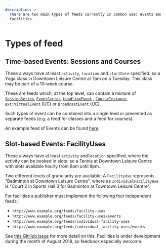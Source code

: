 ```yaml
---
description: >-
  There are two main types of feeds currently in common use: events and
  facilities.
---
```


# Types of feed

## Time-based Events: Sessions and Courses

These always have at least `activity`, `location` and `startDate` specified: so a Yoga class in Downtown Leisure Centre at 7pm on a Tuesday. This class may be part of a 10-week course.

These are feeds which, at the top level, can contain a mixture of [`SessionSeries`](https://www.openactive.io/modelling-opportunity-data/EditorsDraft/#regular-sessions-sessionseries-and-scheduledsession-), [`EventSeries`](https://www.openactive.io/modelling-opportunity-data/EditorsDraft/#grouping-together-events-eventseries-), [`HeadlineEvent`](https://www.openactive.io/modelling-opportunity-data/EditorsDraft/#headline-events-headlineevent-) , [`CourseInstance`](https://www.openactive.io/modelling-opportunity-data/EditorsDraft/#courses-courseinstance-), [`ext:VirtualEvent`](https://github.com/openactive/modelling-opportunity-data/issues/71) \([UC](https://github.com/openactive/modelling-opportunity-data/issues/71)\) or [`BroadcastEvent`](https://schema.org/BroadcastEvent) \([UC](https://github.com/openactive/modelling-opportunity-data/issues/71)\).

Such types of event can be combined into a single feed or presented as separate feeds \(e.g. a feed for classes and a feed for courses\). 

An example feed of Events can be found [here](http://validator.openactive.io/?url=https%3A%2F%2Fwww.openactive.io%2Fdata-models%2Fversions%2F2.x%2Fexamples%2Fevent_example_1.json&version=2.0).

## Slot-based Events: FacilityUses

These always have at least `activity` and`location` specified, where the activity can be booked in slots: so a Tennis at Downtown Leisure Centre with slots available hourly from 8am until 8pm. 

Two different levels of granularity are available: A `FacilityUse` represents "Badminton at Downtown Leisure Centre", where as `IndividualFacilityUse` is "Court 2 in Sports Hall 3 for Badminton at Towntown Leisure Centre".

For facilities a publisher must implement the following four independent feeds:

* `http://www.example.org/feeds/facility-uses`
* `http://www.example.org/feeds/facility-uses/events`
* `http://www.example.org/feeds/individual-facility-uses`
* `http://www.example.org/feeds/individual-facility-uses/events`

See [this GitHub issue](https://github.com/openactive/activation/issues/160) for more detail on this. Facilities is under development during the month of August 2018, so feedback especially welcome.

